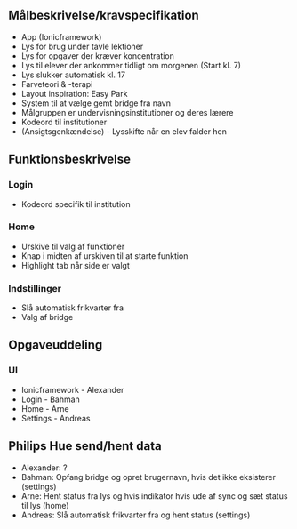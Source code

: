 ## Målbeskrivelse/kravspecifikation
* App (Ionicframework)
* Lys for brug under tavle lektioner
* Lys for opgaver der kræver koncentration
* Lys til elever der ankommer tidligt om morgenen (Start kl. 7)
* Lys slukker automatisk kl. 17
* Farveteori & -terapi
* Layout inspiration: Easy Park
* System til at vælge gemt bridge fra navn
* Målgruppen er undervisningsinstitutioner og deres lærere
* Kodeord til institutioner
* (Ansigtsgenkændelse) - Lysskifte når en elev falder hen


## Funktionsbeskrivelse
### Login
* Kodeord specifik til institution

### Home
* Urskive til valg af funktioner
* Knap i midten af urskiven til at starte funktion
* Highlight tab når side er valgt

### Indstillinger
* Slå automatisk frikvarter fra
* Valg af bridge


## Opgaveuddeling
### UI
* Ionicframework - Alexander
* Login - Bahman
* Home - Arne
* Settings - Andreas

## Philips Hue send/hent data
* Alexander: ?
* Bahman: Opfang bridge og opret brugernavn, hvis det ikke eksisterer (settings)
* Arne: Hent status fra lys og hvis indikator hvis ude af sync og sæt status til lys (home)
* Andreas: Slå automatisk frikvarter fra og hent status (settings)